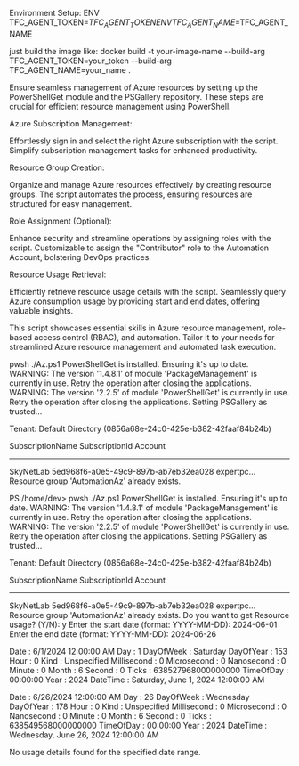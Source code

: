 Environment Setup:
ENV TFC_AGENT_TOKEN=$TFC_AGENT_TOKEN
ENV TFC_AGENT_NAME=$TFC_AGENT_NAME

just  build the image like: 
docker build -t your-image-name --build-arg TFC_AGENT_TOKEN=your_token --build-arg TFC_AGENT_NAME=your_name .

Ensure seamless management of Azure resources by setting up the PowerShellGet module and the PSGallery repository. These steps are crucial for efficient resource management using PowerShell.


Azure Subscription Management:

Effortlessly sign in and select the right Azure subscription with the script. Simplify subscription management tasks for enhanced productivity.


Resource Group Creation:

Organize and manage Azure resources effectively by creating resource groups. The script automates the process, ensuring resources are structured for easy management.


Role Assignment (Optional):

Enhance security and streamline operations by assigning roles with the script. Customizable to assign the "Contributor" role to the Automation Account, bolstering DevOps practices.


Resource Usage Retrieval:

Efficiently retrieve resource usage details with the script. Seamlessly query Azure consumption usage by providing start and end dates, offering valuable insights.


This script showcases essential skills in Azure resource management, role-based access control (RBAC), and automation. Tailor it to your needs for streamlined Azure resource management and automated task execution. 

pwsh ./Az.ps1
PowerShellGet is installed. Ensuring it's up to date.
WARNING: The version '1.4.8.1' of module 'PackageManagement' is currently in use. Retry the operation after closing the applications.
WARNING: The version '2.2.5' of module 'PowerShellGet' is currently in use. Retry the operation after closing the applications.
Setting PSGallery as trusted...

   Tenant: Default Directory 
(0856a68e-24c0-425e-b382-42faaf84b24b)

SubscriptionName SubscriptionId                       Account
---------------- --------------                       -------  
SkyNetLab        5ed968f6-a0e5-49c9-897b-ab7eb32ea028 expertpc…
Resource group 'AutomationAz' already exists.

PS /home/dev> pwsh ./Az.ps1
PowerShellGet is installed. Ensuring it's up to date.
WARNING: The version '1.4.8.1' of module 'PackageManagement' is currently in use. Retry the operation after closing the applications.
WARNING: The version '2.2.5' of module 'PowerShellGet' is currently in use. Retry the operation after closing the applications.
Setting PSGallery as trusted...

   Tenant: Default Directory 
(0856a68e-24c0-425e-b382-42faaf84b24b)

SubscriptionName SubscriptionId                       Account
---------------- --------------                       -------  
SkyNetLab        5ed968f6-a0e5-49c9-897b-ab7eb32ea028 expertpc…
Resource group 'AutomationAz' already exists.
Do you want to get Resource usage? (Y/N): y
Enter the start date (format: YYYY-MM-DD): 2024-06-01
Enter the end date (format: YYYY-MM-DD): 2024-06-26

Date        : 6/1/2024 12:00:00 AM
Day         : 1
DayOfWeek   : Saturday
DayOfYear   : 153
Hour        : 0
Kind        : Unspecified
Millisecond : 0
Microsecond : 0
Nanosecond  : 0
Minute      : 0
Month       : 6
Second      : 0
Ticks       : 638527968000000000
TimeOfDay   : 00:00:00
Year        : 2024
DateTime    : Saturday, June 1, 2024 12:00:00 AM


Date        : 6/26/2024 12:00:00 AM
Day         : 26
DayOfWeek   : Wednesday
DayOfYear   : 178
Hour        : 0
Kind        : Unspecified
Millisecond : 0
Microsecond : 0
Nanosecond  : 0
Minute      : 0
Month       : 6
Second      : 0
Ticks       : 638549568000000000
TimeOfDay   : 00:00:00
Year        : 2024
DateTime    : Wednesday, June 26, 2024 12:00:00 AM

No usage details found for the specified date range.
